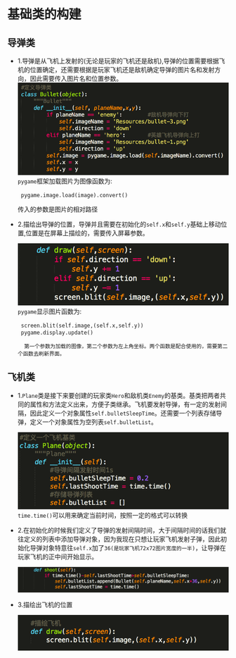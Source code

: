 # **基础类的构建**

## **导弹类**

* 1.导弹是从飞机上发射的\(无论是玩家的飞机还是敌机\),导弹的位置需要根据飞机的位置确定，还需要根据是玩家飞机还是敌机确定导弹的图片名和发射方向，因此需要传入图片名和位置参数。
  ![](/assets/bullet_class.png)
   `pygame`框架加载图片为图像函数为:

  ```
   pygame.image.load(image).convert()

  ```

  传入的参数是图片的相对路径

* 2.描绘出导弹的位置，导弹并且需要在初始化的`self.x`和`self.y`基础上移动位置,位置是在屏幕上描绘的，需要传入屏幕参数。

  ![](/assets/bullet_draw.png)
     `pygame`显示图片函数为:

  ```
   screen.blit(self.image,(self.x,self.y))
   pygame.display.update()
  ```


        第一个参数为加载的图像，第二个参数为左上角坐标。两个函数是配合使用的，需要第二个函数去刷新界面。

## **飞机类**

* 1.`Plane`类是接下来要创建的玩家类`Hero`和敌机类`Enemy`的基类。基类把两者共同的属性和方法定义出来，方便子类继承。飞机要发射导弹，有一定的发射间隔，因此定义一个对象属性`self.bulletSleepTime`。还需要一个列表存储导弹，定义一个对象属性为空列表`self.bulletList`。

  ![](/assets/plane_class.png)
   `time.time()`可以用来确定当前时间，按照一定的格式可以转换

* 2.在初始化的时候我们定义了导弹的发射间隔时间，大于间隔时间的话我们就往定义的列表中添加导弹对象，因为我现在只想让玩家飞机发射子弹，因此初始化导弹对象特意往`self.x`加了`36(是玩家飞机72x72图片宽度的一半)`，让导弹在玩家飞机的正中间开始显示。

  ![](/assets/plane_shoot.png)

* 3.描绘出飞机的位置

  ![](/assets/plane_draw.png)


